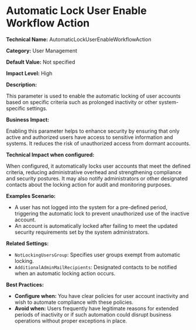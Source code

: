 # Automatic Lock User Enable Workflow Action

**Technical Name:** AutomaticLockUserEnableWorkflowAction

**Category:** User Management

**Default Value:** Not specified

**Impact Level:** High

**Description:**

This parameter is used to enable the automatic locking of user accounts based on specific criteria such as prolonged inactivity or other system-specific settings.

**Business Impact:**

Enabling this parameter helps to enhance security by ensuring that only active and authorized users have access to sensitive information and systems. It reduces the risk of unauthorized access from dormant accounts.

**Technical Impact when configured:**

When configured, it automatically locks user accounts that meet the defined criteria, reducing administrative overhead and strengthening compliance and security postures. It may also notify administrators or other designated contacts about the locking action for audit and monitoring purposes.

**Examples Scenario:**

- A user has not logged into the system for a pre-defined period, triggering the automatic lock to prevent unauthorized use of the inactive account.
- An account is automatically locked after failing to meet the updated security requirements set by the system administrators.

**Related Settings:**

- `NotLockingUsersGroup`: Specifies user groups exempt from automatic locking.
- `AdditionalAdminMailRecipients`: Designated contacts to be notified when an automatic locking action occurs.

**Best Practices:** 

- **Configure when:** You have clear policies for user account inactivity and wish to automate compliance with these policies.
- **Avoid when:** Users frequently have legitimate reasons for extended periods of inactivity or if such automation could disrupt business operations without proper exceptions in place.